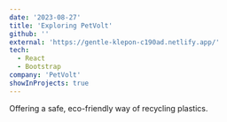 ```yaml
---
date: '2023-08-27'
title: 'Exploring PetVolt'
github: ''
external: 'https://gentle-klepon-c190ad.netlify.app/'
tech:
  - React
  - Bootstrap
company: 'PetVolt'
showInProjects: true
---
```


Offering a safe, eco-friendly way of recycling plastics.
